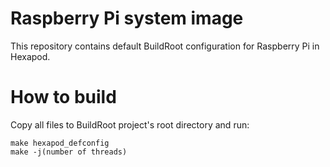# Raspberry Pi system image

This repository contains default BuildRoot
configuration for Raspberry Pi in Hexapod.

# How to build

Copy all files to BuildRoot project's
root directory and run:
```
make hexapod_defconfig
make -j(number of threads)
```
